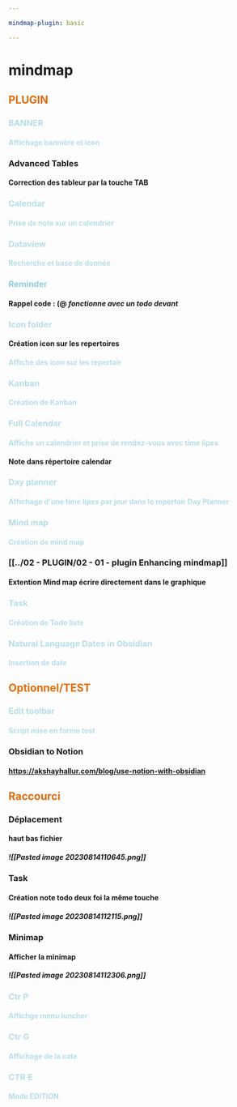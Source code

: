 ```yaml
---

mindmap-plugin: basic

---
```


# mindmap

## <font color="#e36c09">PLUGIN</font>

### <font color="#b7dde8">BANNER</font>

#### <font color="#b7dde8">Affichage bannière et icon</font>

### Advanced Tables

#### Correction des tableur par la touche **TAB**

### <font color="#b7dde8">Calendar</font>

#### <font color="#b7dde8">Prise de note sur un calendrier</font>

### <font color="#b7dde8">Dataview</font>

#### <font color="#b7dde8">Recherche et base de donnée</font>

### <font color="#92cddc">Reminder</font>

#### Rappel code : **(@** *fonctionne avec un todo devant*

### <font color="#b7dde8">Icon folder</font>

#### Création icon sur les repertoires

#### <font color="#b7dde8">Affiche des icon sur les repertoir</font>

### <font color="#b7dde8">Kanban</font>

#### <font color="#b7dde8">Création de Kanban</font>

### <font color="#b7dde8">Full Calendar</font>

#### <font color="#b7dde8">Affiche un calendrier et prise de rendez-vous avec time lipes</font>

#### Note dans répertoire **calendar**

### <font color="#b7dde8">Day planner</font>

#### <font color="#b7dde8">Affichage d'une time lipes par jour dans le repertoir Day Planner </font>

### <font color="#b7dde8">Mind map</font>

#### <font color="#b7dde8">Création de mind map</font>

### [[../02 - PLUGIN/02 - 01 - plugin Enhancing mindmap]]

#### Extention Mind map écrire directement dans le graphique

### <font color="#b7dde8">Task</font>

#### <font color="#b7dde8">Création de Todo liste</font>

### <font color="#b7dde8">Natural Language Dates in Obsidian</font>

#### <font color="#b7dde8">Insertion de date</font>

## <font color="#e36c09">Optionnel/TEST</font>

### <font color="#b7dde8"> Edit toolbar</font>

#### <font color="#b7dde8">Script mise en forme test</font>

### Obsidian to Notion

#### https://akshayhallur.com/blog/use-notion-with-obsidian

## <font color="#e36c09">Raccourci</font>

### Déplacement

#### haut bas fichier

##### ![[Pasted image 20230814110645.png]]

### Task

#### Création note todo deux foi la même touche

##### ![[Pasted image 20230814112115.png]]

### Minimap

#### Afficher la minimap

##### ![[Pasted image 20230814112306.png]]

### <font color="#b7dde8">Ctr P</font>

#### <font color="#b7dde8">Affichge menu luncher</font>

### <font color="#b7dde8">Ctr G</font>

#### <font color="#b7dde8">Affichage de la cate</font>

### <font color="#b7dde8">CTR E</font>

#### <font color="#b7dde8">Mode EDITION</font>